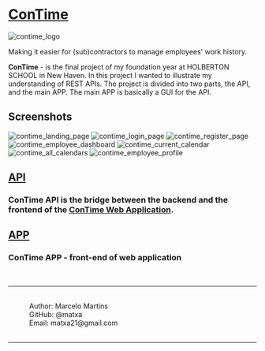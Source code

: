 # [ConTime](https://www.contime.work/)

![contime_logo](https://i.imgur.com/D6X6mDf.png)

Making it easier for (sub)contractors to manage employees' work history.

<b>ConTime</b> - is the final project of my foundation year at HOLBERTON SCHOOL in New Haven. In this project I wanted to illustrate my understanding of REST APIs. The project is divided into two parts, the API, and the main APP. The main APP is basically a GUI for the API.

## Screenshots
![contime_landing_page](https://i.imgur.com/n5Avdh3.jpg)
![contime_login_page](https://i.imgur.com/rXWo7qj.jpg)
![contime_register_page](https://i.imgur.com/KEY2Cke.jpg)
![contime_employee_dashboard](https://i.imgur.com/lzfAwx1.jpg)
![contime_current_calendar](https://i.imgur.com/bB8Rnx1.jpg)
![contime_all_calendars](https://i.imgur.com/goQUSnI.jpg)
![contime_employee_profile](https://i.imgur.com/UZJgx0o.jpg)

## [API](https://api.contime.work/)
### ConTime API is the bridge between the backend and the frontend of the [ConTime Web Application](https://github.com/matxa/ConTime).

## [APP](https://github.com/matxa/ConTime/tree/main/app)
### ConTime APP - front-end of web application


&#10240;<br>
<hr>
&#10240;<br>
&#10240; &#10240; &#10240; Author: Marcelo Martins<br>
&#10240; &#10240; &#10240; GitHub: @matxa<br>
&#10240; &#10240; &#10240; Email: matxa21@gmail.com<br>
&#10240;
<hr>
